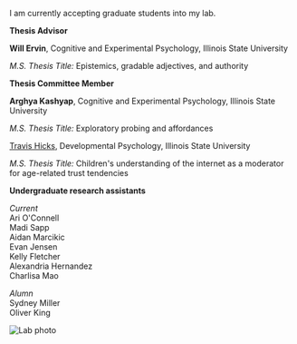 I am currently accepting graduate students into my lab. 


**Thesis Advisor**

**Will Ervin**, Cognitive and Experimental Psychology, Illinois State University

_M.S. Thesis Title:_ Epistemics, gradable adjectives, and authority


**Thesis Committee Member**

**Arghya Kashyap**, Cognitive and Experimental Psychology, Illinois State University


_M.S. Thesis Title:_ Exploratory probing and affordances<br>




[Travis Hicks](https://www.linkedin.com/in/travis-hicks-692519123/), Developmental Psychology, Illinois State University


_M.S. Thesis Title:_ Children's understanding of the internet as a moderator for age-related trust tendencies




**Undergraduate research assistants**

_Current_<br>
Ari O'Connell<br>
Madi Sapp<br>
Aidan Marcikic<br>
Evan Jensen<br>
Kelly Fletcher<br>
Alexandria Hernandez<br>
Charlisa Mao<br>



_Alumn_<br>
Sydney Miller<br>
Oliver King<br>


![Lab photo](assets/labphoto2024.jpg)



